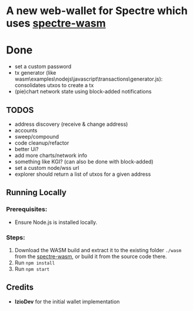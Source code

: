 # A new web-wallet for Spectre which uses [spectre-wasm](https://github.com/spectre-project/rusty-spectre/tree/main/wasm)


# Done

- set a custom password
- tx generator (like wasm\examples\nodejs\javascript\transactions\generator.js): consolidates utxos to create a tx
- (pie)chart network state using block-added notifications


## TODOS

- address discovery (receive & change address)
- accounts
- sweep/compound
- code cleanup/refactor
- better Ui?
- add more charts/network info
- something like KGI? (can also be done with block-added)
- set a custom node/wss url
- explorer should return a list of utxos for a given address


## Running Locally

### Prerequisites:

- Ensure Node.js is installed locally.

### Steps:

1. Download the WASM build and extract it to the existing folder `./wasm` from the [spectre-wasm](https://github.com/spectre-project/rusty-spectre/tree/main/wasm), or build it from the source code there.
2. Run `npm install`
3. Run `npm start`


## Credits

- **IzioDev** for the initial wallet implementation
